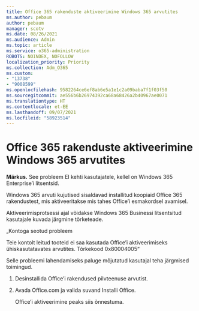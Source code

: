 ```yaml
---
title: Office 365 rakenduste aktiveerimine Windows 365 arvutites
ms.author: pebaum
author: pebaum
manager: scotv
ms.date: 08/26/2021
ms.audience: Admin
ms.topic: article
ms.service: o365-administration
ROBOTS: NOINDEX, NOFOLLOW
localization_priority: Priority
ms.collection: Adm_O365
ms.custom:
- "13738"
- "9008599"
ms.openlocfilehash: 9582264ce6ef8ab6e5a1e1c2a09baba7f1f03f50
ms.sourcegitcommit: ae556b6b26974392ca68a68426a2b40967ae0071
ms.translationtype: HT
ms.contentlocale: et-EE
ms.lasthandoff: 09/07/2021
ms.locfileid: "58923514"
---
```

# <a name="activating-office-365-applications-on-windows-365-pcs"></a>Office 365 rakenduste aktiveerimine Windows 365 arvutites

**Märkus.** See probleem EI kehti kasutajatele, kellel on Windows 365 Enterprise’i litsentsid.

Windows 365 arvuti kujutised sisaldavad installitud koopiaid Office 365 rakendustest, mis aktiveeritakse mis tahes Office’i esmakordsel avamisel.

Aktiveerimisprotsessi ajal võidakse Windows 365 Businessi litsentsitud kasutajale kuvada järgmine tõrketeade.

„Kontoga seotud probleem

Teie kontolt leitud tooteid ei saa kasutada Office’i aktiveerimiseks ühiskasutatavates arvutites. Tõrkekood 0x80004005“

Selle probleemi lahendamiseks paluge mõjutatud kasutajal teha järgmised toimingud. 

1. Desinstallida Office’i rakendused pilvteenuse arvutist.
1. Avada Office.com ja valida suvand Installi Office.

    Office’i aktiveerimine peaks siis õnnestuma.
